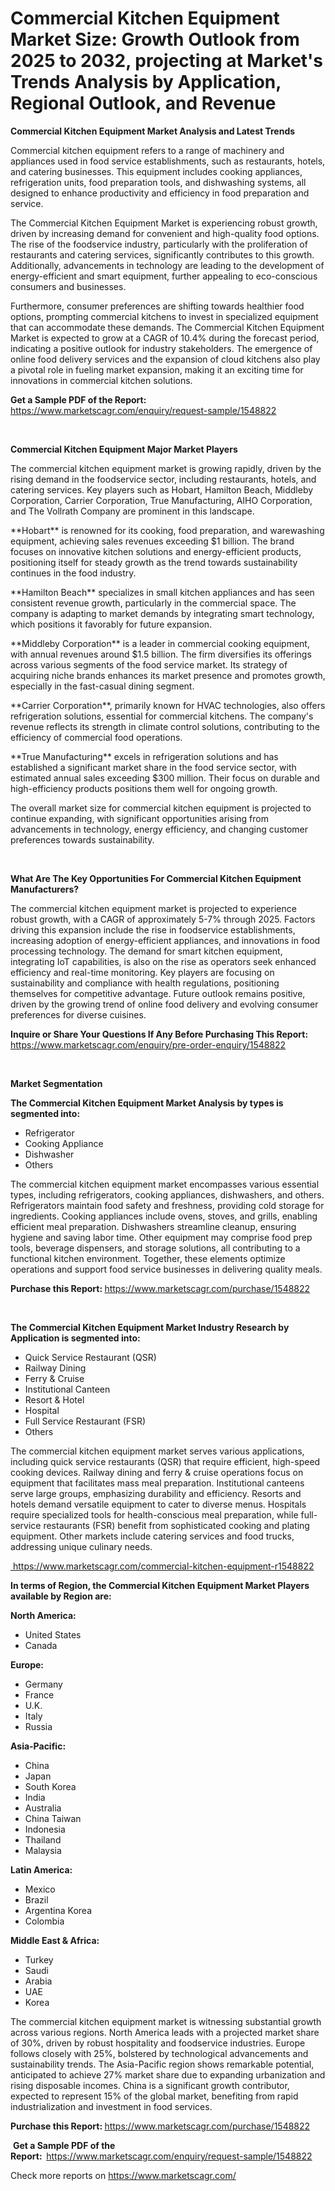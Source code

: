 <p><h1>Commercial Kitchen Equipment Market Size: Growth Outlook from 2025 to 2032, projecting at Market's Trends Analysis by Application, Regional Outlook, and Revenue</h1></p><p><strong>Commercial Kitchen Equipment Market Analysis and Latest Trends</strong></p>
<p><p>Commercial kitchen equipment refers to a range of machinery and appliances used in food service establishments, such as restaurants, hotels, and catering businesses. This equipment includes cooking appliances, refrigeration units, food preparation tools, and dishwashing systems, all designed to enhance productivity and efficiency in food preparation and service.</p><p>The Commercial Kitchen Equipment Market is experiencing robust growth, driven by increasing demand for convenient and high-quality food options. The rise of the foodservice industry, particularly with the proliferation of restaurants and catering services, significantly contributes to this growth. Additionally, advancements in technology are leading to the development of energy-efficient and smart equipment, further appealing to eco-conscious consumers and businesses.</p><p>Furthermore, consumer preferences are shifting towards healthier food options, prompting commercial kitchens to invest in specialized equipment that can accommodate these demands. The Commercial Kitchen Equipment Market is expected to grow at a CAGR of 10.4% during the forecast period, indicating a positive outlook for industry stakeholders. The emergence of online food delivery services and the expansion of cloud kitchens also play a pivotal role in fueling market expansion, making it an exciting time for innovations in commercial kitchen solutions.</p></p>
<p><strong>Get a Sample PDF of the Report:&nbsp;</strong> <a href="https://www.marketscagr.com/enquiry/request-sample/1548822?utm_campaign=2537&utm_medium=2&utm_source=Github&utm_content=ia&utm_term=20022025&utm_id=commercial-kitchen-equipment">https://www.marketscagr.com/enquiry/request-sample/1548822</a></p>
<p>&nbsp;</p>
<p><strong>Commercial Kitchen Equipment Major Market Players</strong></p>
<p><p>The commercial kitchen equipment market is growing rapidly, driven by the rising demand in the foodservice sector, including restaurants, hotels, and catering services. Key players such as Hobart, Hamilton Beach, Middleby Corporation, Carrier Corporation, True Manufacturing, AIHO Corporation, and The Vollrath Company are prominent in this landscape.</p><p>**Hobart** is renowned for its cooking, food preparation, and warewashing equipment, achieving sales revenues exceeding $1 billion. The brand focuses on innovative kitchen solutions and energy-efficient products, positioning itself for steady growth as the trend towards sustainability continues in the food industry.</p><p>**Hamilton Beach** specializes in small kitchen appliances and has seen consistent revenue growth, particularly in the commercial space. The company is adapting to market demands by integrating smart technology, which positions it favorably for future expansion.</p><p>**Middleby Corporation** is a leader in commercial cooking equipment, with annual revenues around $1.5 billion. The firm diversifies its offerings across various segments of the food service market. Its strategy of acquiring niche brands enhances its market presence and promotes growth, especially in the fast-casual dining segment.</p><p>**Carrier Corporation**, primarily known for HVAC technologies, also offers refrigeration solutions, essential for commercial kitchens. The company's revenue reflects its strength in climate control solutions, contributing to the efficiency of commercial food operations.</p><p>**True Manufacturing** excels in refrigeration solutions and has established a significant market share in the food service sector, with estimated annual sales exceeding $300 million. Their focus on durable and high-efficiency products positions them well for ongoing growth.</p><p>The overall market size for commercial kitchen equipment is projected to continue expanding, with significant opportunities arising from advancements in technology, energy efficiency, and changing customer preferences towards sustainability.</p></p>
<p>&nbsp;</p>
<p><strong>What Are The Key Opportunities For Commercial Kitchen Equipment Manufacturers?</strong></p>
<p><p>The commercial kitchen equipment market is projected to experience robust growth, with a CAGR of approximately 5-7% through 2025. Factors driving this expansion include the rise in foodservice establishments, increasing adoption of energy-efficient appliances, and innovations in food processing technology. The demand for smart kitchen equipment, integrating IoT capabilities, is also on the rise as operators seek enhanced efficiency and real-time monitoring. Key players are focusing on sustainability and compliance with health regulations, positioning themselves for competitive advantage. Future outlook remains positive, driven by the growing trend of online food delivery and evolving consumer preferences for diverse cuisines.</p></p>
<p><strong>Inquire or Share Your Questions If Any Before Purchasing This Report:</strong> <a href="https://www.marketscagr.com/enquiry/pre-order-enquiry/1548822?utm_campaign=2537&utm_medium=2&utm_source=Github&utm_content=ia&utm_term=20022025&utm_id=commercial-kitchen-equipment">https://www.marketscagr.com/enquiry/pre-order-enquiry/1548822</a></p>
<p>&nbsp;</p>
<p><strong>Market Segmentation</strong></p>
<p><strong>The Commercial Kitchen Equipment Market Analysis by types is segmented into:</strong></p>
<p><ul><li>Refrigerator</li><li>Cooking Appliance</li><li>Dishwasher</li><li>Others</li></ul></p>
<p><p>The commercial kitchen equipment market encompasses various essential types, including refrigerators, cooking appliances, dishwashers, and others. Refrigerators maintain food safety and freshness, providing cold storage for ingredients. Cooking appliances include ovens, stoves, and grills, enabling efficient meal preparation. Dishwashers streamline cleanup, ensuring hygiene and saving labor time. Other equipment may comprise food prep tools, beverage dispensers, and storage solutions, all contributing to a functional kitchen environment. Together, these elements optimize operations and support food service businesses in delivering quality meals.</p></p>
<p><strong>Purchase this Report:&nbsp;</strong><a href="https://www.marketscagr.com/purchase/1548822?utm_campaign=2537&utm_medium=2&utm_source=Github&utm_content=ia&utm_term=20022025&utm_id=commercial-kitchen-equipment">https://www.marketscagr.com/purchase/1548822</a></p>
<p>&nbsp;</p>
<p><strong>The Commercial Kitchen Equipment Market Industry Research by Application is segmented into:</strong></p>
<p><ul><li>Quick Service Restaurant (QSR)</li><li>Railway Dining</li><li>Ferry & Cruise</li><li>Institutional Canteen</li><li>Resort & Hotel</li><li>Hospital</li><li>Full Service Restaurant (FSR)</li><li>Others</li></ul></p>
<p><p>The commercial kitchen equipment market serves various applications, including quick service restaurants (QSR) that require efficient, high-speed cooking devices. Railway dining and ferry & cruise operations focus on equipment that facilitates mass meal preparation. Institutional canteens serve large groups, emphasizing durability and efficiency. Resorts and hotels demand versatile equipment to cater to diverse menus. Hospitals require specialized tools for health-conscious meal preparation, while full-service restaurants (FSR) benefit from sophisticated cooking and plating equipment. Other markets include catering services and food trucks, addressing unique culinary needs.</p></p>
<p><a href="https://www.marketscagr.com/commercial-kitchen-equipment-r1548822?utm_campaign=2537&utm_medium=2&utm_source=Github&utm_content=ia&utm_term=20022025&utm_id=commercial-kitchen-equipment">&nbsp;https://www.marketscagr.com/commercial-kitchen-equipment-r1548822</a></p>
<p><strong>In terms of Region, the Commercial Kitchen Equipment Market Players available by Region are:</strong></p>
<p>
    <p> <strong> North America: </strong>
        <ul>
            <li>United States</li>
            <li>Canada</li>
        </ul>
        </p> 
    <p> <strong> Europe: </strong>
        <ul>
            <li>Germany</li>
            <li>France</li>
            <li>U.K.</li>
            <li>Italy</li>
            <li>Russia</li>
        </ul>
        </p> 
    <p> <strong> Asia-Pacific: </strong>
        <ul>
            <li>China</li>
            <li>Japan</li>
            <li>South Korea</li>
            <li>India</li>
            <li>Australia</li>
            <li>China Taiwan</li>
            <li>Indonesia</li>
            <li>Thailand</li>
            <li>Malaysia</li>
        </ul>
        </p> 
    <p> <strong> Latin America: </strong>
        <ul>
            <li>Mexico</li>
            <li>Brazil</li>
            <li>Argentina Korea</li>
            <li>Colombia</li>
        </ul>
        </p> 
    <p> <strong> Middle East & Africa: </strong>
        <ul>
            <li>Turkey</li>
            <li>Saudi</li>
            <li>Arabia</li>
            <li>UAE</li>
            <li>Korea</li>
        </ul>
    </p>
    </p>
<p><p>The commercial kitchen equipment market is witnessing substantial growth across various regions. North America leads with a projected market share of 30%, driven by robust hospitality and foodservice industries. Europe follows closely with 25%, bolstered by technological advancements and sustainability trends. The Asia-Pacific region shows remarkable potential, anticipated to achieve 27% market share due to expanding urbanization and rising disposable incomes. China is a significant growth contributor, expected to represent 15% of the global market, benefiting from rapid industrialization and investment in food services.</p></p>
<p><strong>Purchase this Report: </strong><a href="https://www.marketscagr.com/purchase/1548822?utm_campaign=2537&utm_medium=2&utm_source=Github&utm_content=ia&utm_term=20022025&utm_id=commercial-kitchen-equipment">https://www.marketscagr.com/purchase/1548822</a></p>
<p>&nbsp;<strong>Get a Sample PDF of the Report:&nbsp;&nbsp;</strong><a href="https://www.marketscagr.com/enquiry/request-sample/1548822?utm_campaign=2537&utm_medium=2&utm_source=Github&utm_content=ia&utm_term=20022025&utm_id=commercial-kitchen-equipment">https://www.marketscagr.com/enquiry/request-sample/1548822</a></p>
<p><strong></strong></p>
<p>Check more reports on <a href="https://www.marketscagr.com/?utm_campaign=2537&utm_medium=2&utm_source=Github&utm_content=ia&utm_term=20022025&utm_id=commercial-kitchen-equipment">https://www.marketscagr.com/</a></p>